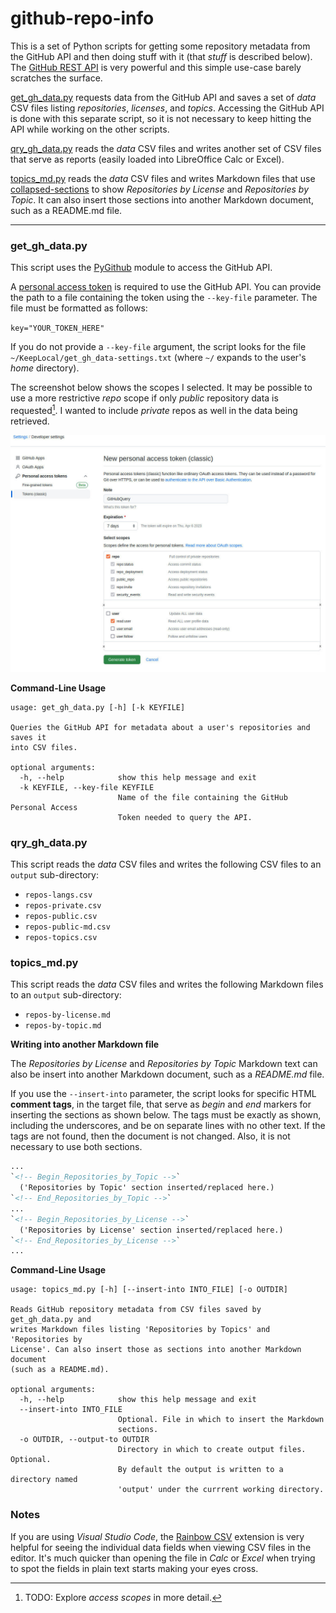 # github-repo-info

This is a set of Python scripts for getting some repository metadata from the GitHub API and then doing stuff with it (that *stuff* is described below). The [GitHub REST API](https://docs.github.com/en/rest/guides/getting-started-with-the-rest-api) is very powerful and this simple use-case barely scratches the surface.

[get_gh_data.py](#get_gh_datapy) requests data from the GitHub API and saves a set of *data* CSV files listing *repositories*, *licenses*, and *topics*. Accessing the GitHub API is done with this separate script, so it is not necessary to keep hitting the API while working on the other scripts.

[qry_gh_data.py](#qry_gh_datapy) reads the *data* CSV files and writes another set of CSV files that serve as reports (easily loaded into LibreOffice Calc or Excel).

[topics_md.py](#topics_mdpy) reads the *data* CSV files and writes Markdown files that use [collapsed-sections](https://docs.github.com/en/get-started/writing-on-github/working-with-advanced-formatting/organizing-information-with-collapsed-sections) to show *Repositories by License* and *Repositories by Topic*. It can also insert those sections into another Markdown document, such as a README.md file.

---

### get_gh_data.py

This script uses the [PyGithub](https://pypi.org/project/PyGithub/) module to access the GitHub API.

A [personal access token](https://docs.github.com/en/authentication/keeping-your-account-and-data-secure/creating-a-personal-access-token) is required to use the GitHub API. You can provide the path to a file containing the token using the `--key-file` parameter. The file must be formatted as follows:

`key="YOUR_TOKEN_HERE"`

If you do not provide a `--key-file` argument, the script looks for the file `~/KeepLocal/get_gh_data-settings.txt` (where `~/` expands to the user's *home* directory).

The screenshot below shows the scopes I selected. It may be possible to use a more restrictive *repo* scope if only *public* repository data is requested[^1]. I wanted to include *private* repos as well in the data being retrieved.

![screenshot of creating a personal access token](readme_images/new-personal-access-token.jpg)


**Command-Line Usage**

```
usage: get_gh_data.py [-h] [-k KEYFILE]

Queries the GitHub API for metadata about a user's repositories and saves it
into CSV files.

optional arguments:
  -h, --help            show this help message and exit
  -k KEYFILE, --key-file KEYFILE
                        Name of the file containing the GitHub Personal Access
                        Token needed to query the API.
```


### qry_gh_data.py

This script reads the *data* CSV files and writes the following CSV files to an `output` sub-directory:
- `repos-langs.csv`
- `repos-private.csv`
- `repos-public.csv`
- `repos-public-md.csv`
- `repos-topics.csv`


### topics_md.py

This script reads the *data* CSV files and writes the following Markdown files to an `output` sub-directory:
- `repos-by-license.md`
- `repos-by-topic.md`

**Writing into another Markdown file**

The *Repositories by License* and *Repositories by Topic* Markdown text can also be insert into another Markdown document, such as a *README.md* file.

If you use the `--insert-into` parameter, the script looks for specific HTML **comment tags**, in the target file, that serve as *begin* and *end* markers for inserting the sections as shown below. The tags must be exactly as shown, including the underscores, and be on separate lines with no other text. If the tags are not found, then the document is not changed. Also, it is not necessary to use both sections.

```html
...
`<!-- Begin_Repositories_by_Topic -->`
  ('Repositories by Topic' section inserted/replaced here.)
`<!-- End_Repositories_by_Topic -->`
...
`<!-- Begin_Repositories_by_License -->`
  ('Repositories by License' section inserted/replaced here.)
`<!-- End_Repositories_by_License -->`
...
```

**Command-Line Usage**

```
usage: topics_md.py [-h] [--insert-into INTO_FILE] [-o OUTDIR]

Reads GitHub repository metadata from CSV files saved by get_gh_data.py and
writes Markdown files listing 'Repositories by Topics' and 'Repositories by
License'. Can also insert those as sections into another Markdown document
(such as a README.md).

optional arguments:
  -h, --help            show this help message and exit
  --insert-into INTO_FILE
                        Optional. File in which to insert the Markdown
                        sections.
  -o OUTDIR, --output-to OUTDIR
                        Directory in which to create output files. Optional.
                        By default the output is written to a directory named
                        'output' under the currrent working directory.
```

### Notes

If you are using *Visual Studio Code*, the [Rainbow CSV](https://marketplace.visualstudio.com/items?itemName=mechatroner.rainbow-csv) extension is very helpful for seeing the individual data fields when viewing CSV files in the editor. It's much quicker than opening the file in *Calc* or *Excel* when trying to spot the fields in plain text starts making your eyes cross.

[^1]: TODO: Explore *access scopes* in more detail.